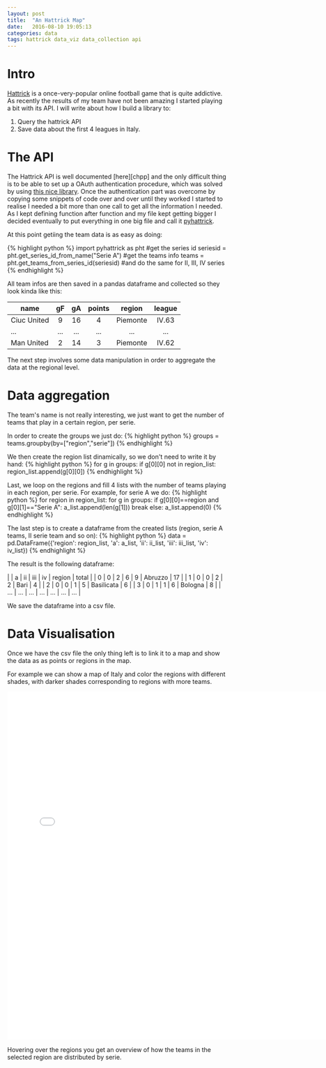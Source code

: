 ```yaml
---
layout: post
title:  "An Hattrick Map"
date:   2016-08-10 19:05:13
categories: data
tags: hattrick data_viz data_collection api
---
```

# Intro

[Hattrick][hattrick-web] is a once-very-popular online football game that is quite addictive. 
As recently the results of my team have not been amazing I started playing a bit with its API. 
I will write about how I build a library to:

1. Query the hattrick API
2. Save data about the first 4 leagues in Italy. 

# The API
The Hattrick API is well documented [here][chpp] and the only difficult thing is to be able to set up a OAuth authentication procedure, which was solved by using [this nice library][oauth2]. 
Once the authentication part was overcome by copying some snippets of code over and over until they worked I started to realise I needed a bit more than one call to get all the information I needed. As I kept defining function after function and my file kept getting bigger I decided eventually to put everything in one big file and call it [pyhattrick][pyhattrick-web]. 

At this point getiing the team data is as easy as doing:

{% highlight python %}
import pyhattrick as pht 
#get the series id 
seriesid = pht.get_series_id_from_name("Serie A")
#get the teams info
teams = pht.get_teams_from_series_id(seriesid)
#and do the same for II, III, IV series
{% endhighlight %}

All team infos are then saved in a pandas dataframe and collected so they look kinda like this:

| name	        | gF  | gA	| points	| region	| league |
| ------------- |:---:|:---:|:---------:|:---------:|:------:|
| Ciuc United	| 9	  | 16	| 4	        | Piemonte	| IV.63  |
| ...	        | ... | ...	| ...       | ...	    | ...    |
| Man United	| 2	  | 14	| 3	        | Piemonte	| IV.62  |

The next step involves some data manipulation in order to aggregate the data at the regional level. 

# Data aggregation
The team's name is not really interesting, we just want to get the number of teams that play in a certain region, per serie. 

In order to create the groups we just do:
{% highlight python %}
groups = teams.groupby(by=["region","serie"])
{% endhighlight %}

We then create the region list dinamically, so we don't need to write it by hand:
{% highlight python %}
for g in groups:
    if g[0][0] not in region_list:
        region_list.append(g[0][0])
{% endhighlight %}

Last, we loop on the regions and fill 4 lists with the number of teams playing in each region, per serie. 
For example, for serie A we do:
{% highlight python %}
for region in region_list:
    for g in groups:
        if g[0][0]==region and g[0][1]=="Serie A":
            a_list.append(len(g[1]))
            break
    else:
        a_list.append(0)
{% endhighlight %}

The last step is to create a dataframe from the created lists (region, serie A teams, II serie team and so on):
{% highlight python %}
data = pd.DataFrame({'region': region_list, 'a': a_list, 'ii': ii_list, 'iii': iii_list, 'iv': iv_list})
{% endhighlight %}

The result is the following dataframe:

|   | a	| ii | iii | iv | region     | total |
| 0	| 0	| 2	 | 6   | 9  | Abruzzo    | 17    |
| 1	| 0	| 0	 | 2   | 2  | Bari	     | 4     |
| 2	| 0	| 0	 | 1   | 5  | Basilicata | 6     |
| 3	| 0	| 1	 | 1   | 6  | Bologna	 | 8     |
| ...	| ...	| ...	 | ...   | ...  | ...	 | ...     |

We save the dataframe into a csv file. 

# Data Visualisation

Once we have the csv file the only thing left is to link it to a map and show the data as as points or regions in the map. 

For example we can show a map of Italy and color the regions with different shades, with darker shades corresponding to regions with more teams. 

<iframe src="{{site.baseurl}}/js/italy-ht/italy-ht.html" marginwidth="0" marginheight="0" scrolling="no" width="750" height="800" frameBorder="0"></iframe>

Hovering over the regions you get an overview of how the teams in the selected region are distributed by serie. 


[jekyll]:      http://jekyllrb.com
[jekyll-gh]:   https://github.com/jekyll/jekyll
[jekyll-help]: https://github.com/jekyll/jekyll-help
[hattrick-web]: http://www.hattrick.org
[oauth2]: https://github.com/joestump/python-oauth2
[pyhattrick-web]: http://tropiano.github.io/pyhattrick/
[d3_map_tutorial]: http://chimera.labs.oreilly.com/books/1230000000345/ch12.html
[italy_geojson]: https://raw.githubusercontent.com/stefanocudini/leaflet-geojson-selector/master/examples/italy-regions.json